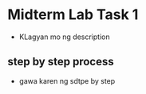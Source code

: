 # Midterm Lab Task 1
- KLagyan mo ng description

## step by step process
- gawa karen ng sdtpe by step
